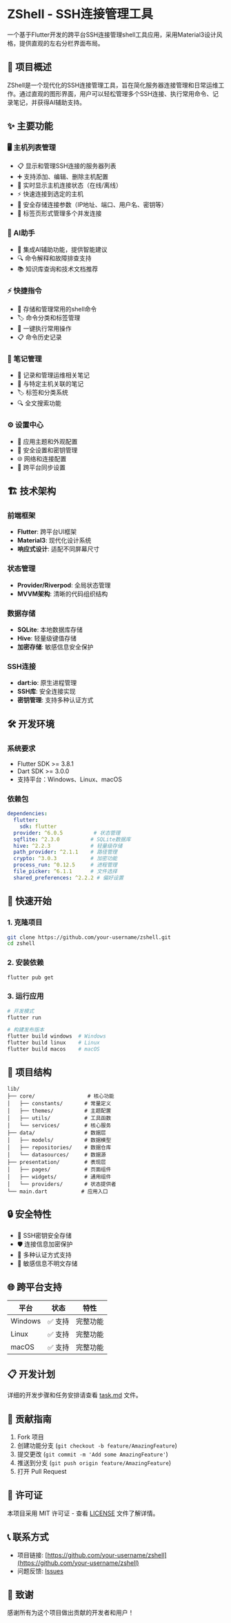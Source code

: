 # ZShell - SSH连接管理工具

一个基于Flutter开发的跨平台SSH连接管理shell工具应用，采用Material3设计风格，提供直观的左右分栏界面布局。

## 🚀 项目概述

ZShell是一个现代化的SSH连接管理工具，旨在简化服务器连接管理和日常运维工作。通过直观的图形界面，用户可以轻松管理多个SSH连接、执行常用命令、记录笔记，并获得AI辅助支持。

## ✨ 主要功能

### 🖥️ 主机列表管理
- 📋 显示和管理SSH连接的服务器列表
- ➕ 支持添加、编辑、删除主机配置
- 🔄 实时显示主机连接状态（在线/离线）
- ⚡ 快速连接到选定的主机
- 🔐 安全存储连接参数（IP地址、端口、用户名、密钥等）
- 📑 标签页形式管理多个并发连接

### 🤖 AI助手
- 💬 集成AI辅助功能，提供智能建议
- 🔍 命令解释和故障排查支持
- 📚 知识库查询和技术文档推荐

### ⚡ 快捷指令
- 📝 存储和管理常用的shell命令
- 🏷️ 命令分类和标签管理
- 🔄 一键执行常用操作
- 📋 命令历史记录

### 📝 笔记管理
- 📖 记录和管理运维相关笔记
- 🔗 与特定主机关联的笔记
- 🏷️ 标签和分类系统
- 🔍 全文搜索功能

### ⚙️ 设置中心
- 🎨 应用主题和外观配置
- 🔐 安全设置和密钥管理
- 🌐 网络和连接配置
- 📱 跨平台同步设置

## 🏗️ 技术架构

### 前端框架
- **Flutter**: 跨平台UI框架
- **Material3**: 现代化设计系统
- **响应式设计**: 适配不同屏幕尺寸

### 状态管理
- **Provider/Riverpod**: 全局状态管理
- **MVVM架构**: 清晰的代码组织结构

### 数据存储
- **SQLite**: 本地数据库存储
- **Hive**: 轻量级键值存储
- **加密存储**: 敏感信息安全保护

### SSH连接
- **dart:io**: 原生进程管理
- **SSH库**: 安全连接实现
- **密钥管理**: 支持多种认证方式

## 🛠️ 开发环境

### 系统要求
- Flutter SDK >= 3.8.1
- Dart SDK >= 3.0.0
- 支持平台：Windows、Linux、macOS

### 依赖包
```yaml
dependencies:
  flutter:
    sdk: flutter
  provider: ^6.0.5          # 状态管理
  sqflite: ^2.3.0          # SQLite数据库
  hive: ^2.2.3             # 轻量级存储
  path_provider: ^2.1.1    # 路径管理
  crypto: ^3.0.3           # 加密功能
  process_run: ^0.12.5     # 进程管理
  file_picker: ^6.1.1      # 文件选择
  shared_preferences: ^2.2.2 # 偏好设置
```

## 🚀 快速开始

### 1. 克隆项目
```bash
git clone https://github.com/your-username/zshell.git
cd zshell
```

### 2. 安装依赖
```bash
flutter pub get
```

### 3. 运行应用
```bash
# 开发模式
flutter run

# 构建发布版本
flutter build windows  # Windows
flutter build linux    # Linux
flutter build macos    # macOS
```

## 📁 项目结构

```
lib/
├── core/                 # 核心功能
│   ├── constants/       # 常量定义
│   ├── themes/          # 主题配置
│   ├── utils/           # 工具函数
│   └── services/        # 核心服务
├── data/                # 数据层
│   ├── models/          # 数据模型
│   ├── repositories/    # 数据仓库
│   └── datasources/     # 数据源
├── presentation/        # 表现层
│   ├── pages/           # 页面组件
│   ├── widgets/         # 通用组件
│   └── providers/       # 状态提供者
└── main.dart           # 应用入口
```

## 🔒 安全特性

- 🔐 SSH密钥安全存储
- 🛡️ 连接信息加密保护
- 🔑 多种认证方式支持
- 🚫 敏感信息不明文存储

## 🌐 跨平台支持

| 平台 | 状态 | 特性 |
|------|------|------|
| Windows | ✅ 支持 | 完整功能 |
| Linux | ✅ 支持 | 完整功能 |
| macOS | ✅ 支持 | 完整功能 |

## 📋 开发计划

详细的开发步骤和任务安排请查看 [task.md](task.md) 文件。

## 🤝 贡献指南

1. Fork 项目
2. 创建功能分支 (`git checkout -b feature/AmazingFeature`)
3. 提交更改 (`git commit -m 'Add some AmazingFeature'`)
4. 推送到分支 (`git push origin feature/AmazingFeature`)
5. 打开 Pull Request

## 📄 许可证

本项目采用 MIT 许可证 - 查看 [LICENSE](LICENSE) 文件了解详情。

## 📞 联系方式

- 项目链接: [https://github.com/your-username/zshell](https://github.com/your-username/zshell)
- 问题反馈: [Issues](https://github.com/your-username/zshell/issues)

## 🙏 致谢

感谢所有为这个项目做出贡献的开发者和用户！
